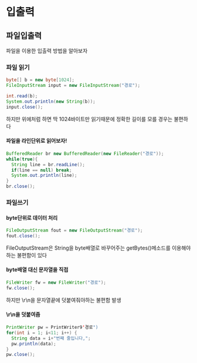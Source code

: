 # 입출력
## 파일입출력
파일을 이용한 입출력 방법을 알아보자

### 파일 읽기
```java
byte[] b = new byte[1024];
FileInputStream input = new FileInputStream("경로");

int.read(b);
System.out.println(new String(b));
input.close();
```
하지만 위에처럼 하면 딱 1024바이트만 읽기때문에 정확한 길이를 모를 경우는 불편하다

#### 파일을 라인단위로 읽어보자!
```java
BufferedReader br new BufferedReader(new FileReader("경로"));
while(true){
  String line = br.readLine();
  if(line == null) break;
  System.out.println(line);
}
br.close();

```

### 파일쓰기

#### byte단위로 데이터 처리
```java
FileOutputStream fout = new FileOutputStream("경로");
fout.close();
```
FileOutputStream은 String을 byte배열로 바꾸어주는 getBytes()메소드를 이용해야하는 불편함이 있다

#### byte배열 대신 문자열을 직접
```java
FileWriter fw = new FileWriter("경로");
fw.close();
```
하지만 \r\n을 문자열끝에 덧붙여줘야하는 불편함 발생

#### \r\n을 덧붙여줌
```java
PrintWriter pw = PrintWriter9'경로")
for(int i = 1; i<11; i++) {
  String data = i+"번째 줄입니다,";
  pw.println(data);
}
pw.close();
```

